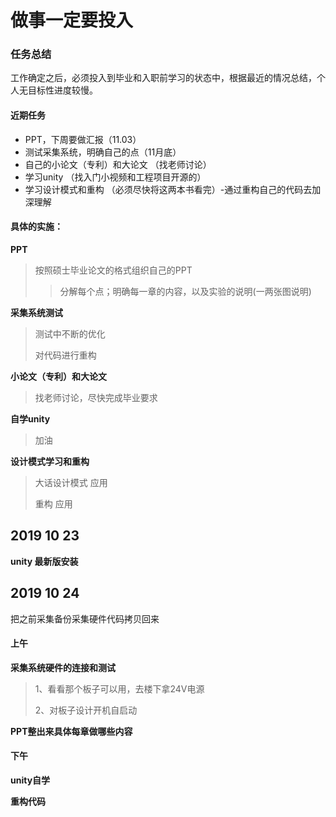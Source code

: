 # 做事一定要投入



### 任务总结

工作确定之后，必须投入到毕业和入职前学习的状态中，根据最近的情况总结，个人无目标性进度较慢。

#### 近期任务

- PPT，下周要做汇报（11.03）
- 测试采集系统，明确自己的点（11月底）
- 自己的小论文（专利）和大论文 （找老师讨论）
- 学习unity （找入门小视频和工程项目开源的）
- 学习设计模式和重构 （必须尽快将这两本书看完）-通过重构自己的代码去加深理解

#### 具体的实施：

**PPT**

>按照硕士毕业论文的格式组织自己的PPT
>
>> 分解每个点；明确每一章的内容，以及实验的说明(一两张图说明)



**采集系统测试**

> 测试中不断的优化
>
> 对代码进行重构



**小论文（专利）和大论文**

> 找老师讨论，尽快完成毕业要求



**自学unity**

> 加油



**设计模式学习和重构**

> 大话设计模式 应用
>
> 重构 应用



## 2019 10 23

**unity 最新版安装**





## 2019 10 24

把之前采集备份采集硬件代码拷贝回来

#### 上午

**采集系统硬件的连接和测试**

> 1、看看那个板子可以用，去楼下拿24V电源
>
> 2、对板子设计开机自启动

**PPT整出来具体每章做哪些内容**

#### 下午

**unity自学**

**重构代码**